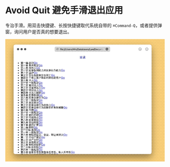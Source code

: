 # Avoid Quit 避免手滑退出应用

专治手滑。用双击快捷键、长按快捷键取代系统自带的 `⌘Command-Q`，或者提供弹窗，询问用户是否真的想要退出。

![title](img.gif)